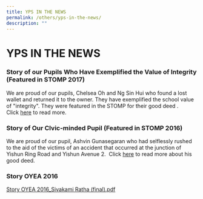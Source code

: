 ```yaml
---
title: YPS IN THE NEWS
permalink: /others/yps-in-the-news/
description: ""
---
```

#  YPS IN THE NEWS

### Story of our Pupils Who Have Exemplified the Value of Integrity (Featured in STOMP 2017)

  

We are proud of our pupils, Chelsea Oh and Ng Sin Hui who found a lost wallet and returned it to the owner. They have exemplified the school value of "integrity". They were featured in the STOMP for their good deed . Click [here](http://www.stomp.com.sg/singapore-seen/get-inspired/yishun-primary-school-students-who-returned-1500-our-parents-are-proud) to read more. 

  

  

### Story of Our CIvic-minded Pupil (Featured in STOMP 2016)

  

We are proud of our pupil, Ashvin Gunasegaran who had selflessly rushed to the aid of the victims of an accident that occurred at the junction of Yishun Ring Road and Yishun Avenue 2.  Click [here](http://www.stomp.com.sg/singapore-seen/stomp-gets-things-done/pregnant-woman-injured-yishun-accident-cries-while-thanking-12) to read more about his good deed.

  

### Story OYEA 2016

  

[Story OYEA 2016\_Sivakami Ratha (final).pdf](files/YPS%20News/Story%20OYEA%202016_Sivakami%20Ratha%20(final).pdf)